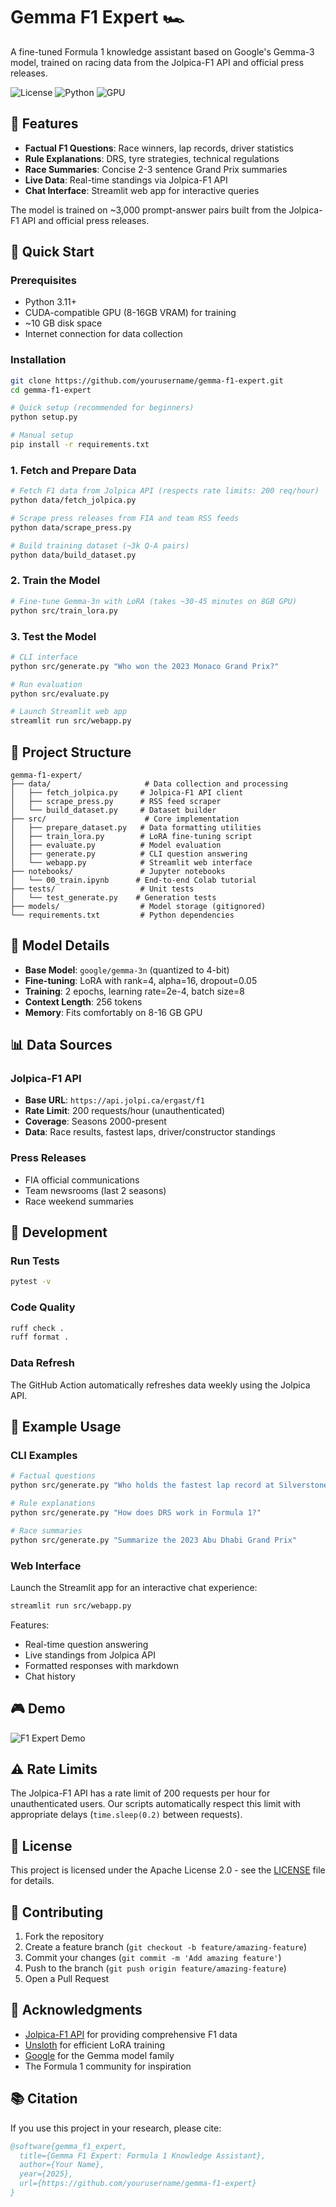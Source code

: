 # Gemma F1 Expert 🏎️

A fine-tuned Formula 1 knowledge assistant based on Google's Gemma-3 model, trained on racing data from the Jolpica-F1 API and official press releases.

![License](https://img.shields.io/badge/license-Apache%202.0-blue.svg)
![Python](https://img.shields.io/badge/python-3.11-blue.svg)
![GPU](https://img.shields.io/badge/GPU-8--16GB-green.svg)

## 🎯 Features

- **Factual F1 Questions**: Race winners, lap records, driver statistics
- **Rule Explanations**: DRS, tyre strategies, technical regulations
- **Race Summaries**: Concise 2-3 sentence Grand Prix summaries
- **Live Data**: Real-time standings via Jolpica-F1 API
- **Chat Interface**: Streamlit web app for interactive queries

The model is trained on ~3,000 prompt-answer pairs built from the Jolpica-F1 API and official press releases.

## 🚀 Quick Start

### Prerequisites
- Python 3.11+
- CUDA-compatible GPU (8-16GB VRAM) for training
- ~10 GB disk space
- Internet connection for data collection

### Installation

```bash
git clone https://github.com/yourusername/gemma-f1-expert.git
cd gemma-f1-expert

# Quick setup (recommended for beginners)
python setup.py

# Manual setup
pip install -r requirements.txt
```

### 1. Fetch and Prepare Data

```bash
# Fetch F1 data from Jolpica API (respects rate limits: 200 req/hour)
python data/fetch_jolpica.py

# Scrape press releases from FIA and team RSS feeds
python data/scrape_press.py

# Build training dataset (~3k Q-A pairs)
python data/build_dataset.py
```

### 2. Train the Model

```bash
# Fine-tune Gemma-3n with LoRA (takes ~30-45 minutes on 8GB GPU)
python src/train_lora.py
```

### 3. Test the Model

```bash
# CLI interface
python src/generate.py "Who won the 2023 Monaco Grand Prix?"

# Run evaluation
python src/evaluate.py

# Launch Streamlit web app
streamlit run src/webapp.py
```

## 📁 Project Structure

```
gemma-f1-expert/
├── data/                     # Data collection and processing
│   ├── fetch_jolpica.py     # Jolpica-F1 API client
│   ├── scrape_press.py      # RSS feed scraper
│   └── build_dataset.py     # Dataset builder
├── src/                      # Core implementation
│   ├── prepare_dataset.py   # Data formatting utilities
│   ├── train_lora.py        # LoRA fine-tuning script
│   ├── evaluate.py          # Model evaluation
│   ├── generate.py          # CLI question answering
│   └── webapp.py            # Streamlit web interface
├── notebooks/               # Jupyter notebooks
│   └── 00_train.ipynb      # End-to-end Colab tutorial
├── tests/                   # Unit tests
│   └── test_generate.py    # Generation tests
├── models/                  # Model storage (gitignored)
└── requirements.txt         # Python dependencies
```

## 🤖 Model Details

- **Base Model**: `google/gemma-3n` (quantized to 4-bit)
- **Fine-tuning**: LoRA with rank=4, alpha=16, dropout=0.05
- **Training**: 2 epochs, learning rate=2e-4, batch size=8
- **Context Length**: 256 tokens
- **Memory**: Fits comfortably on 8-16 GB GPU

## 📊 Data Sources

### Jolpica-F1 API
- **Base URL**: `https://api.jolpi.ca/ergast/f1`
- **Rate Limit**: 200 requests/hour (unauthenticated)
- **Coverage**: Seasons 2000-present
- **Data**: Race results, fastest laps, driver/constructor standings

### Press Releases
- FIA official communications
- Team newsrooms (last 2 seasons)
- Race weekend summaries

## 🔧 Development

### Run Tests
```bash
pytest -v
```

### Code Quality
```bash
ruff check .
ruff format .
```

### Data Refresh
The GitHub Action automatically refreshes data weekly using the Jolpica API.

## 📝 Example Usage

### CLI Examples
```bash
# Factual questions
python src/generate.py "Who holds the fastest lap record at Silverstone?"

# Rule explanations
python src/generate.py "How does DRS work in Formula 1?"

# Race summaries
python src/generate.py "Summarize the 2023 Abu Dhabi Grand Prix"
```

### Web Interface
Launch the Streamlit app for an interactive chat experience:
```bash
streamlit run src/webapp.py
```

Features:
- Real-time question answering
- Live standings from Jolpica API
- Formatted responses with markdown
- Chat history

## 🎮 Demo

![F1 Expert Demo](demo.gif)

## ⚠️ Rate Limits

The Jolpica-F1 API has a rate limit of 200 requests per hour for unauthenticated users. Our scripts automatically respect this limit with appropriate delays (`time.sleep(0.2)` between requests).

## 📄 License

This project is licensed under the Apache License 2.0 - see the [LICENSE](LICENSE) file for details.

## 🤝 Contributing

1. Fork the repository
2. Create a feature branch (`git checkout -b feature/amazing-feature`)
3. Commit your changes (`git commit -m 'Add amazing feature'`)
4. Push to the branch (`git push origin feature/amazing-feature`)
5. Open a Pull Request

## 🙏 Acknowledgments

- [Jolpica-F1 API](https://jolpi.ca/) for providing comprehensive F1 data
- [Unsloth](https://github.com/unslothai/unsloth) for efficient LoRA training
- [Google](https://ai.google.dev/gemma) for the Gemma model family
- The Formula 1 community for inspiration

## 📚 Citation

If you use this project in your research, please cite:

```bibtex
@software{gemma_f1_expert,
  title={Gemma F1 Expert: Formula 1 Knowledge Assistant},
  author={Your Name},
  year={2025},
  url={https://github.com/yourusername/gemma-f1-expert}
}
```
